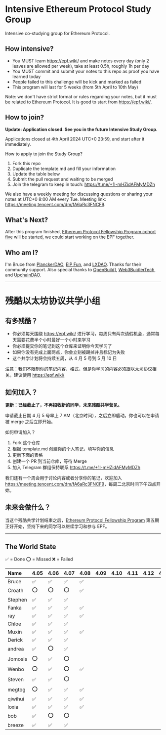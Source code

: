 # Intensive Ethereum Protocol Study Group

Intensive co-studying group for Ethereum Protocol.

## How intensive?

- You MUST learn https://epf.wiki/ and make notes every day (only 2 leaves are allowed per week), take at least 0.5h, roughly 1h per day
- You MUST commit and submit your notes to this repo as proof you have learned today
- People failed to this challenge will be kick and marked as failed
- This program will last for 5 weeks (from 5th April to 10th May)

Note: we don't have strict format or rules regarding your notes, but it must be related to Ethereum Protocol. It is good to start from https://epf.wiki/.

## How to join?

**Update: Application closed. See you in the future Intensive Study Group.**

Applications closed at 4th April 2024 UTC+0 23:59, and start after it immediately.

How to apply to join the Study Group?

1. Fork this repo
2. Duplicate the template.md and fill your information
3. Update the table below
4. Submit the pull request and waiting to be merged
5. Join the telegram to keep in touch: <https://t.me/+1l-mHZidAFMyMDZh>

We also have a weekly meeting for discussing questions or sharing your notes at UTC+0 8:00 AM every Tue. Meeting link: <https://meeting.tencent.com/dm/fA6aRc3FNCF9>.

## What's Next?

After this program finished, [Ethereum Protocol Fellowship Program cohort five](https://github.com/eth-protocol-fellows/cohort-four) will be started, we could start working on the EPF together.

## Who am I?

I'm Bruce from [PlanckerDAO](https://twitter.com/PlanckerDAO), [EIP Fun](https://twitter.com/EIPFun), and [LXDAO](https://twitter.com/LXDAO_Official). Thanks for their community support. Also special thanks to [OpenBuild](https://twitter.com/OpenBuildxyz)], [Web3BuidlerTech](https://twitter.com/Web3BuidlerTech), and [UpchainDAO](https://twitter.com/UpchainDAO).

---

# 残酷以太坊协议共学小组

## 有多残酷？

- 你必须每天围绕 https://epf.wiki/ 进行学习，每周只有两次请假机会，通常每天需要花费半个小时最好一个小时来学习
- 你必须提交你的笔记到这个仓库来证明你今天学习了
- 如果你没有完成上面两点，你会立刻被踢掉并且标记为失败
- 这个共学计划将会持续五周，从 4 月 5 号到 5 月 10 日

注意：我们不限制你的笔记内容、格式，但是你学习的内容必须跟以太坊协议相关。建议使用 https://epf.wiki/

## 如何加入？

**更新：已经截止了，不再招收新的同学，未来残酷共学营见。**

申请截止日期 4 月 5 号早上 7 AM（北京时间），之后立即启动。你也可以在申请被 merge 之后立即开始。

如何申请加入？

1. Fork 这个仓库
2. 根据 template.md 创建你的个人笔记，填写你的信息
3. 更新下面的表格
4. 创建一个 PR 到当前仓库，等待 Merge
5. 加入 Telegram 群组保持联系 <https://t.me/+1l-mHZidAFMyMDZh>

我们还有一个周会用于讨论内容或者分享你的笔记，欢迎加入 <https://meeting.tencent.com/dm/fA6aRc3FNCF9>，每周二北京时间下午四点开始。

## 未来会做什么？

当这个残酷共学计划结束之后，[Ethereum Protocol Fellowship Program](https://github.com/eth-protocol-fellows/cohort-four) 第五期正好开始，坚持下来的同学可以继续学习和参与 EPF。

---

## The World State

✅ = Done
⭕️ = Missed
❌ = Failed

| Name    | 4.05 | 4.06 | 4.07 | 4.08 | 4.09 | 4.10 | 4.11 | 4.12 | 4.13 | 4.14 | 4.15 | 4.16 | 4.17 | 4.18 | 4.19 | 4.20 | 4.21 | 4.22 | 4.23 | 4.24 | 4.25 | 4.26 | 4.27 | 4.28 | 4.29 | 4.30 | 5.01 | 5.02 | 5.03 | 5.04 | 5.05 | 5.06 | 5.07 | 5.08 | 5.09 | 5.10 |
| :------ | :--- | :--- | :--- | :--- | :--- | :--- | :--- | :--- | :--- | :--- | :--- | :--- | :--- | :--- | :--- | :--- | :--- | :--- | :--- | :--- | :--- | :--- | :--- | :--- | :--- | :--- | :--- | :--- | :--- | :--- | :--- | :--- | :--- | :--- | :--- | :--- |
| Bruce   | ✅   | ✅   | ✅   | ✅   |      |      |      |      |      |      |      |      |      |      |      |      |      |      |      |      |      |      |      |      |      |      |      |      |      |      |      |      |      |      |      |
| Croath  | ⭕️  | ⭕️  | ⭕️  | ✅    |      |      |      |      |      |      |      |      |      |      |      |      |      |      |      |      |      |      |      |      |      |      |      |      |      |      |      |      |      |      |      |
| Stephen | ✅   | ✅   | ✅   |      |      |      |      |      |      |      |      |      |      |      |      |      |      |      |      |      |      |      |      |      |      |      |      |      |      |      |      |      |      |      |      |
| Fanka   | ✅   | ✅   | ✅   |  ✅  |      |      |      |      |      |      |      |      |      |      |      |      |      |      |      |      |      |      |      |      |      |      |      |      |      |      |      |      |      |      |      |
| ray     | ✅   | ✅   | ✅   | ✅   |      |      |      |      |      |      |      |      |      |      |      |      |      |      |      |      |      |      |      |      |      |      |      |      |      |      |      |      |      |      |      |
| Chloe   | ✅   | ✅   | ✅   |      |      |      |      |      |      |      |      |      |      |      |      |      |      |      |      |      |      |      |      |      |      |      |      |      |      |      |      |      |      |      |      |
| Muxin   | ✅   | ✅   | ✅   | ✅   |      |      |      |      |      |      |      |      |      |      |      |      |      |      |      |      |      |      |      |      |      |      |      |      |      |      |      |      |      |      |      |
| Derick  | ✅   | ✅   | ✅   |      |      |      |      |      |      |      |      |      |      |      |      |      |      |      |      |      |      |      |      |      |      |      |      |      |      |      |      |      |      |      |      |
| andrea  | ✅   | ⭕️  | ✅   |      |      |      |      |      |      |      |      |      |      |      |      |      |      |      |      |      |      |      |      |      |      |      |      |      |      |      |      |      |      |      |      |
| Jomosis | ⭕️  | ✅   | ⭕️  |      |      |      |      |      |      |      |      |      |      |      |      |      |      |      |      |      |      |      |      |      |      |      |      |      |      |      |      |      |      |      |      |
| Wenbo   | ⭕️  | ✅   | ⭕️  | ✅     |      |      |      |      |      |      |      |      |      |      |      |      |      |      |      |      |      |      |      |      |      |      |      |      |      |      |      |      |      |      |      |
| Steven  | ✅   | ✅   | ⭕️  |      |      |      |      |      |      |      |      |      |      |      |      |      |      |      |      |      |      |      |      |      |      |      |      |      |      |      |      |      |      |      |      |
| megtog  | ⭕️  | ✅   | ✅   | ✅   |      |      |      |      |      |      |      |      |      |      |      |      |      |      |      |      |      |      |      |      |      |      |      |      |      |      |      |      |      |      |      |
| qiwihui | ✅   | ✅   | ✅   | ✅   |      |      |      |      |      |      |      |      |      |      |      |      |      |      |      |      |      |      |      |      |      |      |      |      |      |      |      |      |      |      |      |
| loxia   | ✅   | ✅   | ✅   | ✅   |      |      |      |      |      |      |      |      |      |      |      |      |      |      |      |      |      |      |      |      |      |      |      |      |      |      |      |      |      |      |      |
| bob     | ✅   | ⭕️  | ⭕️  |      |      |      |      |      |      |      |      |      |      |      |      |      |      |      |      |      |      |      |      |      |      |      |      |      |      |      |      |      |      |      |      |
| breeze  | ✅   | ✅   | ✅   |      |      |      |      |      |      |      |      |      |      |      |      |      |      |      |      |      |      |      |      |      |      |      |      |      |      |      |      |      |      |      |      |
